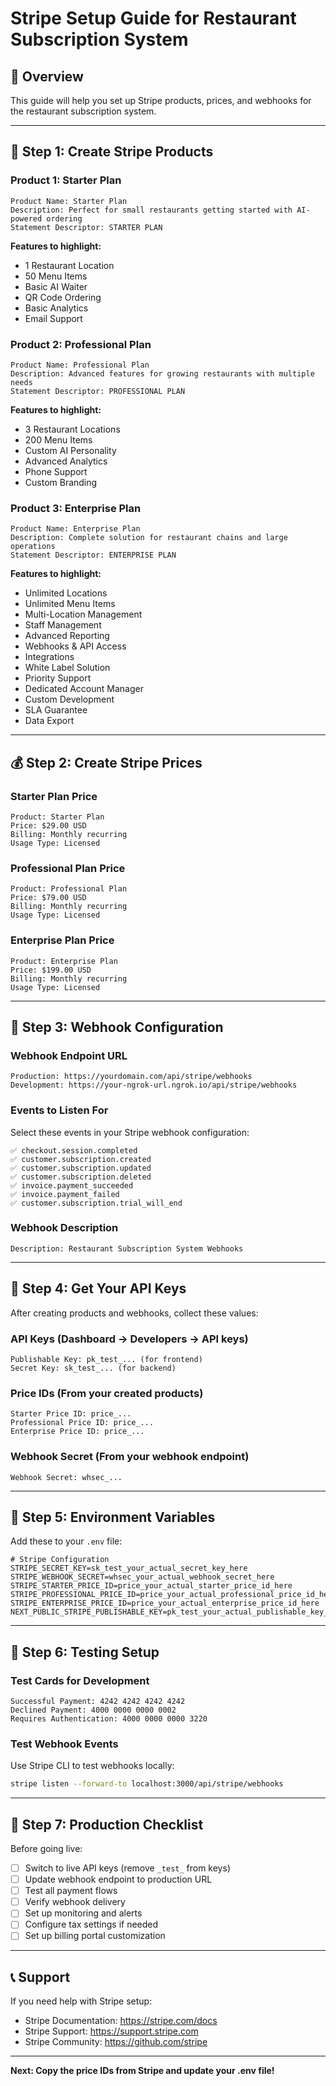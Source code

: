 # Stripe Setup Guide for Restaurant Subscription System

## 🎯 **Overview**
This guide will help you set up Stripe products, prices, and webhooks for the restaurant subscription system.

---

## 🏪 **Step 1: Create Stripe Products**

### **Product 1: Starter Plan**
```
Product Name: Starter Plan
Description: Perfect for small restaurants getting started with AI-powered ordering
Statement Descriptor: STARTER PLAN
```

**Features to highlight:**
- 1 Restaurant Location
- 50 Menu Items
- Basic AI Waiter
- QR Code Ordering
- Basic Analytics
- Email Support

### **Product 2: Professional Plan**
```
Product Name: Professional Plan
Description: Advanced features for growing restaurants with multiple needs
Statement Descriptor: PROFESSIONAL PLAN
```

**Features to highlight:**
- 3 Restaurant Locations
- 200 Menu Items
- Custom AI Personality
- Advanced Analytics
- Phone Support
- Custom Branding

### **Product 3: Enterprise Plan**
```
Product Name: Enterprise Plan
Description: Complete solution for restaurant chains and large operations
Statement Descriptor: ENTERPRISE PLAN
```

**Features to highlight:**
- Unlimited Locations
- Unlimited Menu Items
- Multi-Location Management
- Staff Management
- Advanced Reporting
- Webhooks & API Access
- Integrations
- White Label Solution
- Priority Support
- Dedicated Account Manager
- Custom Development
- SLA Guarantee
- Data Export

---

## 💰 **Step 2: Create Stripe Prices**

### **Starter Plan Price**
```
Product: Starter Plan
Price: $29.00 USD
Billing: Monthly recurring
Usage Type: Licensed
```

### **Professional Plan Price**
```
Product: Professional Plan
Price: $79.00 USD
Billing: Monthly recurring
Usage Type: Licensed
```

### **Enterprise Plan Price**
```
Product: Enterprise Plan
Price: $199.00 USD
Billing: Monthly recurring
Usage Type: Licensed
```

---

## 🔗 **Step 3: Webhook Configuration**

### **Webhook Endpoint URL**
```
Production: https://yourdomain.com/api/stripe/webhooks
Development: https://your-ngrok-url.ngrok.io/api/stripe/webhooks
```

### **Events to Listen For**
Select these events in your Stripe webhook configuration:

```
✅ checkout.session.completed
✅ customer.subscription.created
✅ customer.subscription.updated
✅ customer.subscription.deleted
✅ invoice.payment_succeeded
✅ invoice.payment_failed
✅ customer.subscription.trial_will_end
```

### **Webhook Description**
```
Description: Restaurant Subscription System Webhooks
```

---

## 🔧 **Step 4: Get Your API Keys**

After creating products and webhooks, collect these values:

### **API Keys (Dashboard → Developers → API keys)**
```
Publishable Key: pk_test_... (for frontend)
Secret Key: sk_test_... (for backend)
```

### **Price IDs (From your created products)**
```
Starter Price ID: price_...
Professional Price ID: price_...
Enterprise Price ID: price_...
```

### **Webhook Secret (From your webhook endpoint)**
```
Webhook Secret: whsec_...
```

---

## 📝 **Step 5: Environment Variables**

Add these to your `.env` file:

```env
# Stripe Configuration
STRIPE_SECRET_KEY=sk_test_your_actual_secret_key_here
STRIPE_WEBHOOK_SECRET=whsec_your_actual_webhook_secret_here
STRIPE_STARTER_PRICE_ID=price_your_actual_starter_price_id_here
STRIPE_PROFESSIONAL_PRICE_ID=price_your_actual_professional_price_id_here
STRIPE_ENTERPRISE_PRICE_ID=price_your_actual_enterprise_price_id_here
NEXT_PUBLIC_STRIPE_PUBLISHABLE_KEY=pk_test_your_actual_publishable_key_here
```

---

## 🧪 **Step 6: Testing Setup**

### **Test Cards for Development**
```
Successful Payment: 4242 4242 4242 4242
Declined Payment: 4000 0000 0000 0002
Requires Authentication: 4000 0000 0000 3220
```

### **Test Webhook Events**
Use Stripe CLI to test webhooks locally:
```bash
stripe listen --forward-to localhost:3000/api/stripe/webhooks
```

---

## 🚀 **Step 7: Production Checklist**

Before going live:

- [ ] Switch to live API keys (remove `_test_` from keys)
- [ ] Update webhook endpoint to production URL
- [ ] Test all payment flows
- [ ] Verify webhook delivery
- [ ] Set up monitoring and alerts
- [ ] Configure tax settings if needed
- [ ] Set up billing portal customization

---

## 📞 **Support**

If you need help with Stripe setup:
- Stripe Documentation: https://stripe.com/docs
- Stripe Support: https://support.stripe.com
- Stripe Community: https://github.com/stripe

---

**Next: Copy the price IDs from Stripe and update your .env file!** 
